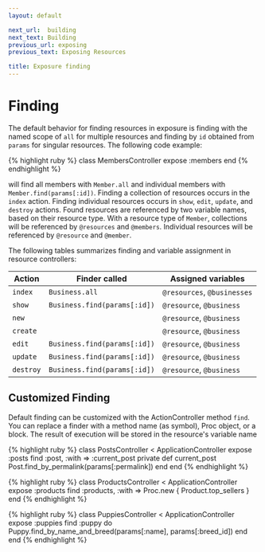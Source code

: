 ```yaml
---
layout: default

next_url:  building
next_text: Building
previous_url: exposing
previous_text: Exposing Resources

title: Exposure finding
---
```


Finding
========

The default behavior for finding resources in exposure is finding with the named scope of `all` for multiple resources and finding by `id` obtained from `params` for singular resources.  The following code example:

{% highlight ruby %}
class MembersController
  expose :members
end
{% endhighlight %}

will find all members with `Member.all` and individual members with `Member.find(params[:id])`.  Finding a collection of resources occurs in the `index` action. Finding individual resources occurs in `show`, `edit`, `update`, and `destroy` actions.  Found resources are referenced by two variable names, based on their resource type.  With a resource type of `Member`, collections will be referenced by `@resources` and `@members`.  Individual resources will be referenced by `@resource` and `@member`.

The following tables summarizes finding and variable assignment in resource controllers:  

<table>
<thead>
<tr>
<th>Action </th>
<th> Finder called                </th>
<th> Assigned variables</th>
</tr>
</thead>
<tbody>
<tr>
<td><code>index</code></td>
<td> <code>Business.all</code>               </td>
<td> <code>@resources</code>, <code>@businesses</code></td>
</tr>
<tr>
<td><code>show</code> </td>
<td> <code>Business.find(params[:id])</code> </td>
<td> <code>@resource</code>, <code>@business</code></td>
</tr>
<tr>
<td><code>new</code>  </td>
<td>                              </td>
<td> <code>@resource</code>, <code>@business</code></td>
</tr>
<tr>
<td><code>create</code> </td>
<td>                            </td>
<td> <code>@resource</code>, <code>@business</code></td>
</tr>
<tr>
<td><code>edit</code> </td>
<td> <code>Business.find(params[:id])</code> </td>
<td> <code>@resource</code>, <code>@business</code></td>
</tr>
<tr>
<td><code>update</code> </td>
<td> <code>Business.find(params[:id])</code> </td>
<td> <code>@resource</code>, <code>@business</code></td>
</tr>
<tr>
<td><code>destroy</code></td>
<td> <code>Business.find(params[:id])</code> </td>
<td> <code>@resource</code>, <code>@business</code></td>
</tr>
</tbody>
</table>



Customized Finding
------------------
Default finding can be customized with the ActionController method `find`. You can replace a finder with a method name (as symbol), Proc object, or a block.  The result of execution will be stored in the resource's variable name

{% highlight ruby %}
class PostsController < ApplicationController
  expose :posts
  find :post, :with => :current_post
  private
    def current_post
      Post.find_by_permalink(params[:permalink])
    end
end
{% endhighlight %}

{% highlight ruby %}
class ProductsController < ApplicationController
  expose :products
  find :products, :with => Proc.new { Product.top_sellers  }
end
{% endhighlight %}

{% highlight ruby %}
class PuppiesController < ApplicationController
  expose :puppies
  find :puppy do
    Puppy.find_by_name_and_breed(params[:name], params[:breed_id])
  end
end
{% endhighlight %}